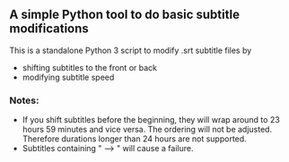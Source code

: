 ## A simple Python tool to do basic subtitle modifications

This is a standalone Python 3 script to modify .srt subtitle files by
* shifting subtitles to the front or back
* modifying subtitle speed

### Notes:
* If you shift subtitles before the beginning, they will wrap around to 23 hours 59 minutes and vice versa. The ordering will not be adjusted.
Therefore durations longer than 24 hours are not supported.
* Subtitles containing " --> " will cause a failure.
